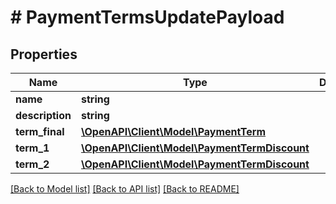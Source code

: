 # # PaymentTermsUpdatePayload

## Properties

Name | Type | Description | Notes
------------ | ------------- | ------------- | -------------
**name** | **string** |  | [optional]
**description** | **string** |  | [optional]
**term_final** | [**\OpenAPI\Client\Model\PaymentTerm**](PaymentTerm.md) |  | [optional]
**term_1** | [**\OpenAPI\Client\Model\PaymentTermDiscount**](PaymentTermDiscount.md) |  | [optional]
**term_2** | [**\OpenAPI\Client\Model\PaymentTermDiscount**](PaymentTermDiscount.md) |  | [optional]

[[Back to Model list]](../../README.md#models) [[Back to API list]](../../README.md#endpoints) [[Back to README]](../../README.md)
